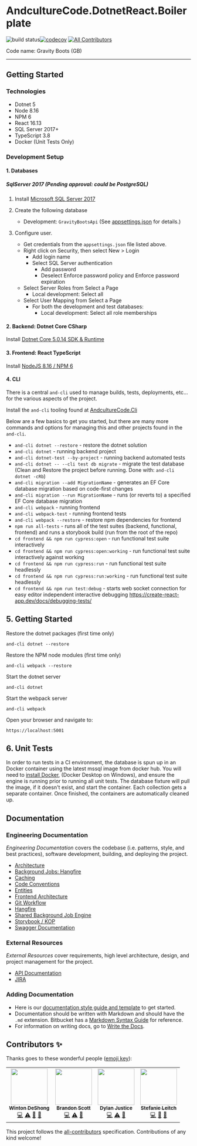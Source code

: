 # AndcultureCode.DotnetReact.Boilerplate

![build status](https://github.com/AndcultureCode/AndcultureCode.DotnetReact.Boilerplate/actions/workflows/build.yaml/badge.svg)[![codecov](https://codecov.io/gh/AndcultureCode/AndcultureCode.DotnetReact.Boilerplate/branch/main/graph/badge.svg)](https://codecov.io/gh/AndcultureCode/AndcultureCode.DotnetReact.Boilerplate)<!-- ALL-CONTRIBUTORS-BADGE:START - Do not remove or modify this section -->
[![All Contributors](https://img.shields.io/badge/all_contributors-4-orange.svg?style=flat-square)](#contributors-)

<!-- ALL-CONTRIBUTORS-BADGE:END -->

Code name: Gravity Boots (GB)

---

## Getting Started

### Technologies

-   Dotnet 5
-   Node 8.16
-   NPM 6
-   React 16.13
-   SQL Server 2017+
-   TypeScript 3.8
-   Docker (Unit Tests Only)

### Development Setup

#### 1. Databases

##### SqlServer 2017 (Pending approval: could be PostgreSQL)

1. Install [Microsoft SQL Server 2017](https://www.microsoft.com/en-us/sql-server/sql-server-downloads)

2. Create the following database

    - Development: `GravityBootsApi` (See [appsettings.json](./dotnet/api/Presentation/Web/appsettings.json) for details.)

3. Configure user.
    - Get credentials from the `appsettings.json` file listed above.
    - Right click on Security, then select New > Login
        - Add login name
        - Select SQL Server authentication
            - Add password
            - Deselect Enforce password policy and Enforce password expiration
    - Select Server Roles from Select a Page
        - Local development: Select all
    - Select User Mapping from Select a Page
        - For both the development and test databases:
            - Local development: Select all role memberships

#### 2. Backend: Dotnet Core CSharp

Install [Dotnet Core 5.0.14 SDK & Runtime](https://dotnet.microsoft.com/en-us/download/dotnet/5.0)

#### 3. Frontend: React TypeScript

Install [NodeJS 8.16 / NPM 6](https://nodejs.org/dist/latest-v8.x/node-v8.16.1-x64.msi)

#### 4. CLI

There is a central `and-cli` used to manage builds, tests, deployments, etc... for the various aspects of the project.

Install the `and-cli` tooling found at [AndcultureCode.Cli](https://github.com/AndcultureCode/AndcultureCode.Cli)

Below are a few basics to get you started, but there are many more commands and options for managing this and other projects found in the `and-cli`.

-   `and-cli dotnet --restore` - restore the dotnet solution
-   `and-cli dotnet` - running backend project
-   `and-cli dotnet-test --by-project` - running backend automated tests
-   `and-cli dotnet -- --cli test db migrate` - migrate the test database (Clean and Restore the project before running. Done with: `and-cli dotnet -cRb`)
-   `and-cli migration --add MigrationName` - generates an EF Core database migration based on code-first changes
-   `and-cli migration --run MigrationName` - runs (or reverts to) a specified EF Core database migration
-   `and-cli webpack` - running frontend
-   `and-cli webpack-test` - running frontend tests
-   `and-cli webpack --restore` - restore npm dependencies for frontend
-   `npm run all-tests` - runs all of the test suites (backend, functional, frontend) and runs a storybook build (run from the root of the repo)
-   `cd frontend && npm run cypress:open` - run functional test suite interactively
-   `cd frontend && npm run cypress:open:working` - run functional test suite interactively against working
-   `cd frontend && npm run cypress:run` - run functional test suite headlessly
-   `cd frontend && npm run cypress:run:working` - run functional test suite headlessly
-   `cd frontend && npm run test:debug` - starts web socket connection for easy editor independent interactive debugging https://create-react-app.dev/docs/debugging-tests/

## 5. Getting Started

Restore the dotnet packages (first time only)

    and-cli dotnet --restore

Restore the NPM node modules (first time only)

    and-cli webpack --restore

Start the dotnet server

    and-cli dotnet

Start the webpack server

    and-cli webpack

Open your browser and navigate to:

    https://localhost:5001

## 6. Unit Tests

In order to run tests in a CI environment, the database is spun up in an Docker container using the latest mssql image from docker hub.
You will need to [install Docker](https://docs.docker.com/get-docker/), (Docker Desktop on Windows), and ensure the engine is running prior to running all unit tests.
The database fixture will pull the image, if it doesn't exist, and start the container. Each collection gets a separate container. Once finished, the containers are automatically cleaned up.

## Documentation

### Engineering Documentation

_Engineering Documentation_ covers the codebase (i.e. patterns, style, and best practices), software development, building, and deploying the project.

-   [Architecture](./documentation/onion-architecture.md)
-   [Background Jobs: Hangfire](./documentation/hangfire.md)
-   [Caching](./documentation/caching.md)
-   [Code Conventions](./documentation/code-conventions.md)
-   [Entities](./documentation/entities.md)
-   [Frontend Architecture](./documentation/frontend-architecture.md)
-   [Git Workflow](./documentation/git-workflow.md)
-   [Hangfire](./documentation/hangfire.md)
-   [Shared Background Job Engine](./documentation/job-engine.md)
-   [Storybook / KOP](./documentation/storybook.md)
-   [Swagger Documentation](./documentation/caching.md)

### External Resources

_External Resources_ cover requirements, high level architecture, design, and project management for the project.

-   [API Documentation](https://localhost:5001/api/docs)
-   [JIRA](https://andculture.atlassian.net/jira/software/projects/GB/boards/301)

### Adding Documentation

-   Here is our [documentation style guide and template](./documentation/documentation-style-guide-and-template.md) to get started.
-   Documentation should be written with Markdown and should have the `.md` extension. Bitbucket has a [Markdown Syntax Guide](https://confluence.atlassian.com/bitbucketserver/markdown-syntax-guide-776639995.html) for reference.
-   For information on writing docs, go to [Write the Docs](https://www.writethedocs.org/).

## Contributors ✨

Thanks goes to these wonderful people ([emoji key](https://allcontributors.org/docs/en/emoji-key)):

<!-- ALL-CONTRIBUTORS-LIST:START - Do not remove or modify this section -->
<!-- prettier-ignore-start -->
<!-- markdownlint-disable -->
<table>
  <tr>
    <td align="center"><a href="https://winton.me"><img src="https://avatars.githubusercontent.com/u/48424?v=4?s=100" width="100px;" alt=""/><br /><sub><b>Winton DeShong</b></sub></a><br /><a href="https://github.com/AndcultureCode/AndcultureCode.DotnetReact.Boilerplate/commits?author=wintondeshong" title="Code">💻</a> <a href="https://github.com/AndcultureCode/AndcultureCode.DotnetReact.Boilerplate/commits?author=wintondeshong" title="Tests">⚠️</a> <a href="#maintenance-wintondeshong" title="Maintenance">🚧</a> <a href="https://github.com/AndcultureCode/AndcultureCode.DotnetReact.Boilerplate/pulls?q=is%3Apr+reviewed-by%3Awintondeshong" title="Reviewed Pull Requests">👀</a></td>
    <td align="center"><a href="https://github.com/brandongregoryscott"><img src="https://avatars.githubusercontent.com/u/11774799?v=4?s=100" width="100px;" alt=""/><br /><sub><b>Brandon Scott</b></sub></a><br /><a href="https://github.com/AndcultureCode/AndcultureCode.DotnetReact.Boilerplate/commits?author=brandongregoryscott" title="Code">💻</a> <a href="https://github.com/AndcultureCode/AndcultureCode.DotnetReact.Boilerplate/commits?author=brandongregoryscott" title="Tests">⚠️</a> <a href="https://github.com/AndcultureCode/AndcultureCode.DotnetReact.Boilerplate/pulls?q=is%3Apr+reviewed-by%3Abrandongregoryscott" title="Reviewed Pull Requests">👀</a></td>
    <td align="center"><a href="http://resume.dylanjustice.com"><img src="https://avatars.githubusercontent.com/u/22502365?v=4?s=100" width="100px;" alt=""/><br /><sub><b>Dylan Justice</b></sub></a><br /><a href="https://github.com/AndcultureCode/AndcultureCode.DotnetReact.Boilerplate/commits?author=dylanjustice" title="Code">💻</a> <a href="https://github.com/AndcultureCode/AndcultureCode.DotnetReact.Boilerplate/commits?author=dylanjustice" title="Tests">⚠️</a> <a href="https://github.com/AndcultureCode/AndcultureCode.DotnetReact.Boilerplate/pulls?q=is%3Apr+reviewed-by%3Adylanjustice" title="Reviewed Pull Requests">👀</a></td>
    <td align="center"><a href="https://github.com/Stefanie899"><img src="https://avatars.githubusercontent.com/u/37462028?v=4?s=100" width="100px;" alt=""/><br /><sub><b>Stefanie Leitch</b></sub></a><br /><a href="https://github.com/AndcultureCode/AndcultureCode.DotnetReact.Boilerplate/commits?author=Stefanie899" title="Code">💻</a> <a href="https://github.com/AndcultureCode/AndcultureCode.DotnetReact.Boilerplate/pulls?q=is%3Apr+reviewed-by%3AStefanie899" title="Reviewed Pull Requests">👀</a> <a href="https://github.com/AndcultureCode/AndcultureCode.DotnetReact.Boilerplate/commits?author=Stefanie899" title="Documentation">📖</a></td>
  </tr>
</table>

<!-- markdownlint-restore -->
<!-- prettier-ignore-end -->

<!-- ALL-CONTRIBUTORS-LIST:END -->

This project follows the [all-contributors](https://github.com/all-contributors/all-contributors) specification. Contributions of any kind welcome!
